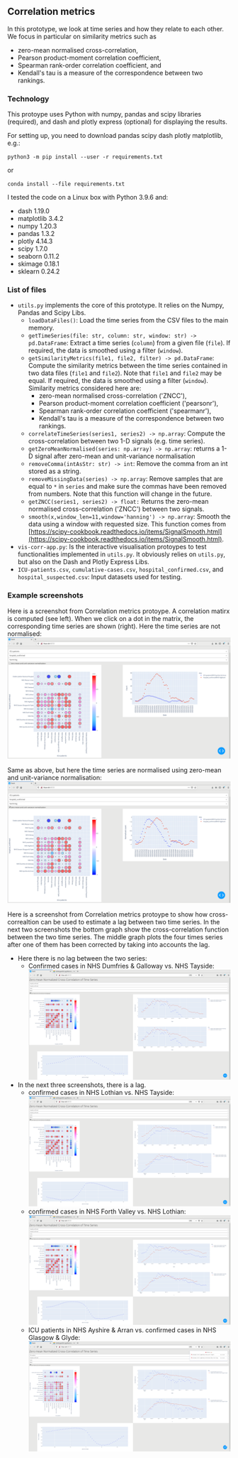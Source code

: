 ## Correlation metrics


In this prototype, we look at time series and how they relate to each other.
We focus in particular on similarity metrics such as
- zero-mean normalised cross-correlation,
- Pearson product-moment correlation coefficient,
- Spearman rank-order correlation coefficient, and
- Kendall's tau is a measure of the correspondence between two rankings.


### Technology

This protoype uses Python with numpy, pandas and scipy libraries (required),
and dash and plotly express (optional) for displaying the results.

For setting up, you need to download pandas scipy dash plotly matplotlib, e.g.:

```
python3 -m pip install --user -r requirements.txt
```

or

```
conda install --file requirements.txt
```

I tested the code on a Linux box with Python 3.9.6 and:
- dash 1.19.0
- matplotlib 3.4.2
- numpy 1.20.3
- pandas 1.3.2
- plotly 4.14.3
- scipy 1.7.0
- seaborn 0.11.2
- skimage 0.18.1
- sklearn 0.24.2

### List of files

- `utils.py` implements the core of this prototype. It relies on the Numpy, Pandas and Scipy Libs.
  - `loadDataFiles()`: Load the time series from the CSV files to the main memory.
  - `getTimeSeries(file: str, column: str, window: str) -> pd.DataFrame`: Extract a time series (`column`) from a given file (`file`). If required, the data is smoothed using a filter (`window`).
  - `getSimilarityMetrics(file1, file2, filter) -> pd.DataFrame`: Compute the similarity metrics between the time series contained in two data
  files (`file1` and `file2`). Note that `file1` and `file2` may be equal.
  If required, the data is smoothed using a filter (`window`).
  Similarity metrics considered here are:
      - zero-mean normalised cross-correlation ('ZNCC'),
      - Pearson product-moment correlation coefficient ('pearsonr'),
      - Spearman rank-order correlation coefficient ('spearmanr'),
      - Kendall's tau is a measure of the correspondence between two rankings.
  - `correlateTimeSeries(series1, series2) -> np.array`: Compute the cross-correlation between two 1-D signals (e.g. time series).
  - `getZeroMeanNormalised(series: np.array) -> np.array`: returns a 1-D signal after zero-mean and unit-variance normalisation
  - `removeComma(intAsStr: str) -> int`: Remove the comma from an int stored as a string.
  - `removeMissingData(series) -> np.array`:
      Remove samples that are equal to `*` in `series` and make sure the commas have been removed from numbers. Note that this function will change in the future.
  - `getZNCC(series1, series2) -> float:` Returns the zero-mean normalised cross-correlation ('ZNCC') between two signals.
  - `smooth(x,window_len=11,window='hanning') -> np.array`: Smooth the data using a window with requested size. This function comes from [https://scipy-cookbook.readthedocs.io/items/SignalSmooth.html](https://scipy-cookbook.readthedocs.io/items/SignalSmooth.html).
- `vis-corr-app.py`: Is the interactive visualisation protoypes to test functionalities implemented in `utils.py`. It obviously relies on `utils.py`, but also on the Dash and Plotly Express Libs.
- `ICU-patients.csv`, `cumulative-cases.csv`, `hospital_confirmed.csv`, and `hospital_suspected.csv`: Input datasets used for testing.


### Example screenshots

Here is a screenshot from Correlation metrics protoype. A correlation matirx is computed (see left). When we click on a dot in the matrix, the corresponding time series are shown (right). Here the time series are not normalised:
![Screen-1](images/ZNCC-app-not_normalised.png)

Same as above, but here the time series are normalised using zero-mean and unit-variance normalisation:
![Screen-2](images/ZNCC-app-normalised.png)

Here is a screenshot from Correlation metrics protoype to show how cross-correaltion can be used to estimate a lag between two time series. In the next two screenshots the bottom graph show the cross-correlation function between the two time series. The middle graph plots the four times series after one of them has been corrected by taking into accounts the lag.

- Here there is no lag between the two series:
  - Confirmed cases in NHS Dumfries & Galloway vs. NHS Tayside:
  ![Screen-3](images/correction_of_time_sereis_with_cross-correlation3.png)
- In the next three screenshots, there is a lag.
  - confirmed cases in NHS Lothian vs. NHS Tayside:
  ![Screen-4](images/correction_of_time_sereis_with_cross-correlation1.png)
  - confirmed cases in NHS Forth Valley vs. NHS Lothian:
  ![Screen-5](images/correction_of_time_sereis_with_cross-correlation2.png)
  - ICU patients in NHS Ayshire & Arran vs. confirmed cases in NHS Glasgow & Glyde:
  ![Screen-6](images/correction_of_time_sereis_with_cross-correlation4.png)
